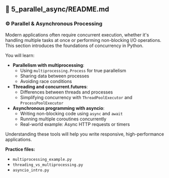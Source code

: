 ## 📁 5_parallel_async/README.md

### ⚙️ Parallel & Asynchronous Processing

Modern applications often require concurrent execution, whether it's handling multiple tasks at once or performing non-blocking I/O operations. This section introduces the foundations of concurrency in Python.

You will learn:

- **Parallelism with multiprocessing**:
  - Using `multiprocessing.Process` for true parallelism
  - Sharing data between processes
  - Avoiding race conditions
- **Threading and concurrent.futures**:
  - Differences between threads and processes
  - Simplifying concurrency with `ThreadPoolExecutor` and `ProcessPoolExecutor`
- **Asynchronous programming with asyncio**:
  - Writing non-blocking code using `async` and `await`
  - Running multiple coroutines concurrently
  - Real-world example: Async HTTP requests or timers

Understanding these tools will help you write responsive, high-performance applications.

**Practice files:**
- `multiprocessing_example.py`
- `threading_vs_multiprocessing.py`
- `asyncio_intro.py`
